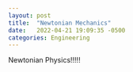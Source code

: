 ```yaml
---
layout: post
title:  "Newtonian Mechanics"
date:   2022-04-21 19:09:35 -0500
categories: Engineering
---
```


Newtonian Physics!!!!!
